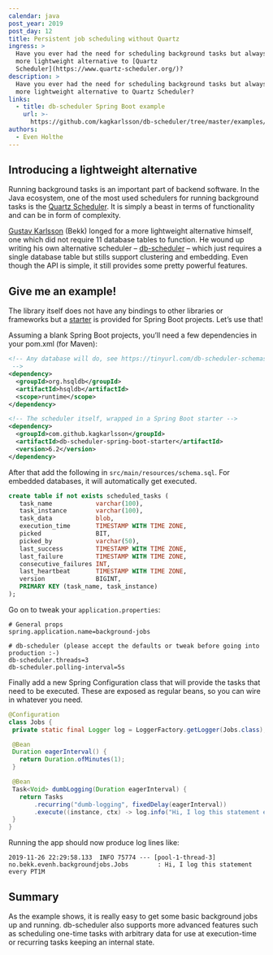 ```yaml
---
calendar: java
post_year: 2019
post_day: 12
title: Persistent job scheduling without Quartz
ingress: >
  Have you ever had the need for scheduling background tasks but always wanted a
  more lightweight alternative to [Quartz
  Scheduler](https://www.quartz-scheduler.org/)?
description: >
  Have you ever had the need for scheduling background tasks but always wanted a
  more lightweight alternative to Quartz Scheduler?
links:
  - title: db-scheduler Spring Boot example
    url: >-
      https://github.com/kagkarlsson/db-scheduler/tree/master/examples/spring-boot-example
authors:
  - Even Holthe
---
```

## Introducing a lightweight alternative 
Running background tasks is an important part of backend software. In the Java ecosystem, one of the most used schedulers for running background tasks is the [Quartz Scheduler](https://www.quartz-scheduler.org/). It is simply a beast in terms of functionality and can be in form of complexity.

[Gustav Karlsson](https://github.com/kagkarlsson) (Bekk) longed for a more lightweight alternative himself, one which did not require 11 database tables to function. He wound up writing his own alternative scheduler – [db-scheduler](https://github.com/kagkarlsson/db-scheduler) – which just requires a single database table but stills support clustering and embedding. Even though the API is simple, it still provides some pretty powerful features. 

## Give me an example!
The library itself does not have any bindings to other libraries or frameworks but a [starter](https://github.com/kagkarlsson/db-scheduler#spring-boot-usage) is provided for Spring Boot projects. Let’s use that!

Assuming a blank Spring Boot projects, you’ll need a few dependencies in your pom.xml (for Maven):

```xml
<!-- Any database will do, see https://tinyurl.com/db-scheduler-schemas
 -->
<dependency>
  <groupId>org.hsqldb</groupId>
  <artifactId>hsqldb</artifactId>
  <scope>runtime</scope>
</dependency>

<!-- The scheduler itself, wrapped in a Spring Boot starter -->
<dependency>
  <groupId>com.github.kagkarlsson</groupId>
  <artifactId>db-scheduler-spring-boot-starter</artifactId>
  <version>6.2</version>
</dependency>
```

After that add the following in `src/main/resources/schema.sql`. For embedded databases, it will automatically get executed.

```sql
create table if not exists scheduled_tasks (
   task_name            varchar(100),
   task_instance        varchar(100),
   task_data            blob,
   execution_time       TIMESTAMP WITH TIME ZONE,
   picked               BIT,
   picked_by            varchar(50),
   last_success         TIMESTAMP WITH TIME ZONE,
   last_failure         TIMESTAMP WITH TIME ZONE,
   consecutive_failures INT,
   last_heartbeat       TIMESTAMP WITH TIME ZONE,
   version              BIGINT,
   PRIMARY KEY (task_name, task_instance)
);
```

Go on to tweak your `application.properties`:


```
# General props
spring.application.name=background-jobs

# db-scheduler (please accept the defaults or tweak before going into production :-)
db-scheduler.threads=3
db-scheduler.polling-interval=5s
```

Finally add a new Spring Configuration class that will provide the tasks that need to be executed. These are exposed as regular beans, so you can wire in whatever you need.

```java
@Configuration
class Jobs {
 private static final Logger log = LoggerFactory.getLogger(Jobs.class);

 @Bean
 Duration eagerInterval() {
   return Duration.ofMinutes(1);
 }

 @Bean
 Task<Void> dumbLogging(Duration eagerInterval) {
   return Tasks
       .recurring("dumb-logging", fixedDelay(eagerInterval))
       .execute((instance, ctx) -> log.info("Hi, I log this statement every {}", eagerInterval));
 }
}
```

Running the app should now produce log lines like:

```
2019-11-26 22:29:58.133  INFO 75774 --- [pool-1-thread-3] no.bekk.evenh.backgroundjobs.Jobs        : Hi, I log this statement every PT1M
```

## Summary
As the example shows, it is really easy to get some basic background jobs up and running. db-scheduler also supports more advanced features such as scheduling one-time tasks with arbitrary data for use at execution-time or recurring tasks keeping an internal state.
